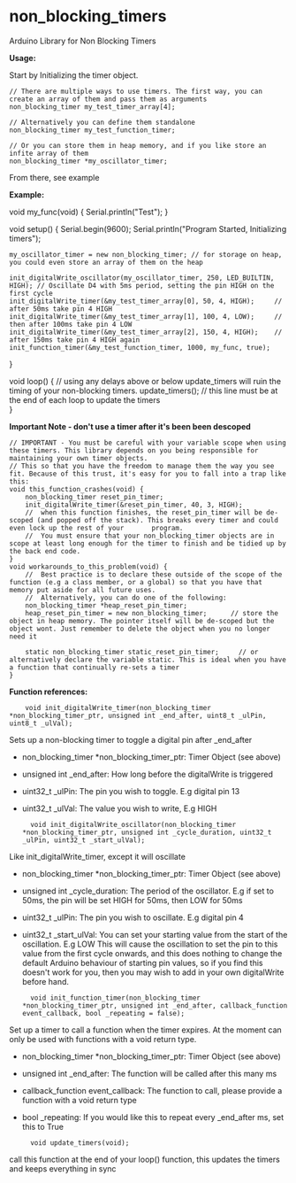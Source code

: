 # non_blocking_timers
Arduino Library for Non Blocking Timers

**Usage:**

Start by Initializing the timer object.

    // There are multiple ways to use timers. The first way, you can create an array of them and pass them as arguments
    non_blocking_timer my_test_timer_array[4];

    // Alternatively you can define them standalone
    non_blocking_timer my_test_function_timer;

    // Or you can store them in heap memory, and if you like store an infite array of them
    non_blocking_timer *my_oscillator_timer;

From there, see example

**Example:**

void my_func(void) {
    Serial.println("Test");
}

void setup() {
    Serial.begin(9600);
    Serial.println("Program Started, Initializing timers");

    my_oscillator_timer = new non_blocking_timer; // for storage on heap, you could even store an array of them on the heap

    init_digitalWrite_oscillator(my_oscillator_timer, 250, LED_BUILTIN, HIGH); // Oscillate D4 with 5ms period, setting the pin HIGH on the first cycle	
    init_digitalWrite_timer(&my_test_timer_array[0], 50, 4, HIGH);     // after 50ms take pin 4 HIGH
    init_digitalWrite_timer(&my_test_timer_array[1], 100, 4, LOW);     // then after 100ms take pin 4 LOW
    init_digitalWrite_timer(&my_test_timer_array[2], 150, 4, HIGH);    // after 150ms take pin 4 HIGH again
    init_function_timer(&my_test_function_timer, 1000, my_func, true);
}

void loop() {
    // using any delays above or below update_timers will ruin the timing of your non-blocking timers. 
    update_timers(); // this line must be at the end of each loop to update the timers    
}

**Important Note - don't use a timer after it's been been descoped**

    // IMPORTANT - You must be careful with your variable scope when using these timers. This library depends on you being responsible for maintaining your own timer objects. 
    // This so that you have the freedom to manage them the way you see fit. Because of this trust, it's easy for you to fall into a trap like this:
    void this_function_crashes(void) {
        non_blocking_timer reset_pin_timer;
        init_digitalWrite_timer(&reset_pin_timer, 40, 3, HIGH); 
        //  when this function finishes, the reset_pin_timer will be de-scoped (and popped off the stack). This breaks every timer and could even lock up the rest of your       program. 
        //  You must ensure that your non_blocking_timer objects are in scope at least long enough for the timer to finish and be tidied up by the back end code. 
    }
    void workarounds_to_this_problem(void) {
        //  Best practice is to declare these outside of the scope of the function (e.g a class member, or a global) so that you have that memory put aside for all future uses.  
        //  Alternatively, you can do one of the following:
        non_blocking_timer *heap_reset_pin_timer; 
        heap_reset_pin_timer = new non_blocking_timer;      // store the object in heap memory. The pointer itself will be de-scoped but the object wont. Just remember to delete the object when you no longer need it

        static non_blocking_timer static_reset_pin_timer;     // or alternatively declare the variable static. This is ideal when you have a function that continually re-sets a timer
    }

**Function references:**

        void init_digitalWrite_timer(non_blocking_timer *non_blocking_timer_ptr, unsigned int _end_after, uint8_t _ulPin, uint8_t _ulVal);

Sets up a non-blocking timer to toggle a digital pin after _end_after

- non_blocking_timer *non_blocking_timer_ptr: Timer Object (see above)
- unsigned int _end_after: How long before the digitalWrite is triggered
- uint32_t _ulPin: The pin you wish to toggle. E.g digital pin 13
- uint32_t _ulVal: The value you wish to write, E.g HIGH

        void init_digitalWrite_oscillator(non_blocking_timer *non_blocking_timer_ptr, unsigned int _cycle_duration, uint32_t _ulPin, uint32_t _start_ulVal);

Like init_digitalWrite_timer, except it will oscillate

- non_blocking_timer *non_blocking_timer_ptr: Timer Object (see above)
- unsigned int _cycle_duration: The period of the oscillator. E.g if set to 50ms, the pin will be set HIGH for 50ms, then LOW for 50ms
- uint32_t _ulPin: The pin you wish to oscillate. E.g digital pin 4
- uint32_t _start_ulVal: You can set your starting value from the start of the oscillation. E.g LOW This will cause the oscillation to set the pin to this value from the first cycle onwards, and this does nothing to change the default Arduino behaviour of starting pin values, so if you find this doesn't work for you, then you may wish to add in your own digitalWrite before hand. 


        void init_function_timer(non_blocking_timer *non_blocking_timer_ptr, unsigned int _end_after, callback_function event_callback, bool _repeating = false);

Set up a timer to call a function when the timer expires. At the moment can only be used with functions with a void return type.

- non_blocking_timer *non_blocking_timer_ptr: Timer Object (see above)
- unsigned int _end_after: The function will be called after this many ms
- callback_function event_callback: The function to call, please provide a function with a void return type
- bool _repeating: If you would like this to repeat every _end_after ms, set this to True


        void update_timers(void);
    
call this function at the end of your loop() function, this updates the timers and keeps everything in sync
